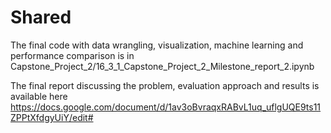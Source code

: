 # Shared
The final code with data wrangling, visualization, machine learning and performance comparison is in Capstone_Project_2/16_3_1_Capstone_Project_2_Milestone_report_2.ipynb 

The final report discussing the problem, evaluation approach and results is available here https://docs.google.com/document/d/1av3oBvraqxRABvL1uq_uflgUQE9ts11ZPPtXfdgyUiY/edit#
